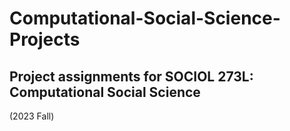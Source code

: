 # Computational-Social-Science-Projects
## Project assignments for SOCIOL 273L: Computational Social Science 
(2023 Fall)

